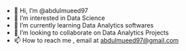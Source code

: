 - 👋 Hi, I’m @abdulmueed97
- 👀 I’m interested in Data Science
- 🌱 I’m currently learning Data Analytics softwares
- 💞️ I’m looking to collaborate on Data Analytics Projects
- 📫 How to reach me , email at abdulmueed97@gmail.com

<!---
abdulmueed97/abdulmueed97 is a ✨ special ✨ repository because its `README.md` (this file) appears on your GitHub profile.
You can click the Preview link to take a look at your changes.
--->
